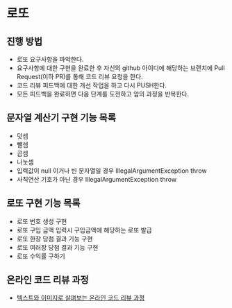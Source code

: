 # 로또

## 진행 방법

* 로또 요구사항을 파악한다.
* 요구사항에 대한 구현을 완료한 후 자신의 github 아이디에 해당하는 브랜치에 Pull Request(이하 PR)를 통해 코드 리뷰 요청을 한다.
* 코드 리뷰 피드백에 대한 개선 작업을 하고 다시 PUSH한다.
* 모든 피드백을 완료하면 다음 단계를 도전하고 앞의 과정을 반복한다.

## 문자열 계산기 구현 기능 목록

* 덧셈
* 뺄셈
* 곱셈
* 나눗셈
* 입력값이 null 이거나 빈 문자열일 경우 IllegalArgumentException throw
* 사칙연산 기호가 아닌 경우 IllegalArgumentException throw

## 로또 구현 기능 목록

* 로또 번호 생성 구현
* 로또 구입 금액 입력시 구입금액에 해당하는 로또 발급
* 로또 한장 당첨 결과 기능 구현
* 로또 여러장 당첨 결과 기능 구현
* 로또 수익률 구하기

## 온라인 코드 리뷰 과정

* [텍스트와 이미지로 살펴보는 온라인 코드 리뷰 과정](https://github.com/next-step/nextstep-docs/tree/master/codereview)
